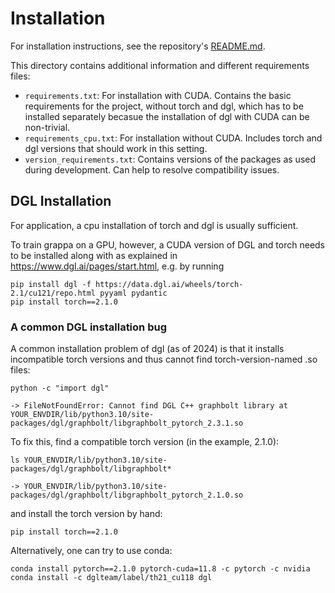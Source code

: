 # Installation

For installation instructions, see the repository's [README.md](../README.md).

This directory contains additional information and different requirements files:

- `requirements.txt`: For installation with CUDA. Contains the basic requirements for the project, without torch and dgl, which has to be installed separately becasue the installation of dgl with CUDA can be non-trivial.
- `requirements_cpu.txt`: For installation without CUDA. Includes torch and dgl versions that should work in this setting.
- `version_requirements.txt`: Contains versions of the packages as used during development. Can help to resolve compatibility issues.


## DGL Installation

For application, a cpu installation of torch and dgl is usually sufficient.

To train grappa on a GPU, however, a CUDA version of DGL and torch needs to be installed along with as explained in https://www.dgl.ai/pages/start.html, e.g. by running
```
pip install dgl -f https://data.dgl.ai/wheels/torch-2.1/cu121/repo.html pyyaml pydantic
pip install torch==2.1.0
```

### A common DGL installation bug

A common installation problem of dgl (as of 2024) is that it installs incompatible torch versions and thus cannot find torch-version-named .so files:
```
python -c "import dgl"

-> FileNotFoundError: Cannot find DGL C++ graphbolt library at YOUR_ENVDIR/lib/python3.10/site-packages/dgl/graphbolt/libgraphbolt_pytorch_2.3.1.so
```

To fix this, find a compatible torch version (in the example, 2.1.0):

```
ls YOUR_ENVDIR/lib/python3.10/site-packages/dgl/graphbolt/libgraphbolt*

-> YOUR_ENVDIR/lib/python3.10/site-packages/dgl/graphbolt/libgraphbolt_pytorch_2.1.0.so
```

and install the torch version by hand:
```
pip install torch==2.1.0
```

Alternatively, one can try to use conda:

```
conda install pytorch==2.1.0 pytorch-cuda=11.8 -c pytorch -c nvidia
conda install -c dglteam/label/th21_cu118 dgl
```
